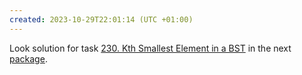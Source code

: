 ```yaml
---
created: 2023-10-29T22:01:14 (UTC +01:00)
---
```

Look solution for task [230. Kth Smallest Element in a BST](https://leetcode.com/problems/kth-smallest-element-in-a-bst/description/?envType=study-plan-v2&envId=top-interview-150) in the next
[package](../../../../../LeetCode/LeetCode_75_Level_2/Day_9_Binary_Search_Tree/Medium/Kth_Smallest_Element_in_a_BST/Solution.java).